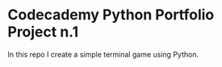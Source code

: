 # Codecademy Python Portfolio Project n.1

In this repo I create a simple terminal game using Python.